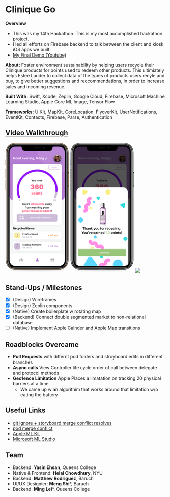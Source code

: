# Clinique Go

**Overview**
- This was my 14th Hackathon. This is my most accomplished hackathon project. 
- I led all efforts on Firebase backend to talk between the client and kiosk iOS apps we built. 
- [My Final Demo (Youtube)](https://www.youtube.com/watch?v=vZXprBz4NVY)

**About:** Foster environment sustainability by helping users recycle their Clinique products for points used to redeem other products. This ultimiately helps Estee Lauder to collect data of the types of products users recyle and buy, to give better suggestions and reccommendations, in order to increase sales and incoming revenue. 

**Built With:** Swift, Xcode, Zeplin, Google Cloud, Firebase, Microsoft Machine Learning Studio, Apple Core ML Image, Tensor Flow 

**Frameworks:** UIKit, MapKit, CoreLocation, FlyoverKit, UserNotifications, EventKit, Contacts, Firebase, Parse, Authentication

## [Video Walkthrough](https://drive.google.com/file/d/186iKkMPAmOIDWOxen3DyC_GoTLCzSnVN/view)
<div style="display: inline-block;">
  <div style="display: inline-block;">
  <img src="Mockup6.png"  width="200">
  <img src="Mockup8.png"  width="200">
  <img src="Mockup10.png"  width="200">
<!--   <img src="t5.png"  width="200"> -->
  <!-- <img src="assets/"  width="295"> -->
  <!-- <img src="assets/"  width="400"> -->
</div><br/>

## Stand-Ups / Milestones
- [x] (Design) Wireframes
- [x] (Design) Zeplin components
- [x] (Native) Create boilerplate w rotating map
- [x] (Backend) Connect double segmented market to non-relational database
- [ ] (Native) Implement Apple Calnder and Apple Map transitions

## Roadblocks Overcame
- **Pull Requests** with differnt pod folders and stroyboard edits in different branches
- **Async calls** View Controller life cycle order of call between delegate and protocol methods
- **Geofence Limitation** Apple Places a limatation on tracking 20 physical barriers at a time
    - We came up w an algorithim that works around that limitation w/o eating the battery

## Useful Links
- [git ignore + storyboard merge conflict resolves](https://guides.codepath.com/ios/Using-Git-with-Terminal)
- [pod merge conflict](https://medium.com/@amlcurran/how-to-deal-with-conflicts-in-pod-folders-2eb9fa20f465)
- [Apple ML Kit](https://www.youtube.com/watch?v=p6GA8ODlnX0)
- [Microsoft ML Studio](https://studio.azureml.net/)





## Team
- Backend: **Yasin Ehsan**, Queens College
- Native & Frontend: **Helal Chowdhury**, NYU
- Backend: **Matthew Rodriguez**, Baruch
- UI/UX Designier: **Meng Shi***, Baruch
- Backend: **Ming Lei***, Queens College
